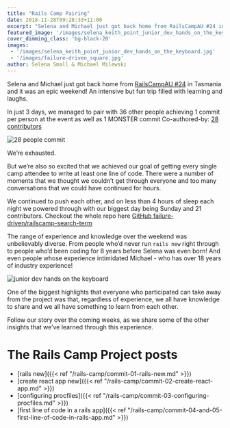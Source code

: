 ```yaml
---
title: "Rails Camp Pairing"
date: 2018-11-28T09:28:33+11:00
excerpt: "Selena and Michael just got back home from RailsCampAU #24 in Tasmania and it was an epic weekend!  An intensive but fun trip filled with learning and laughs."
featured_image: '/images/selena_keith_point_junior_dev_hands_on_the_keyboard.jpg'
cover_dimming_class: 'bg-black-20'
images:
 - '/images/selena_keith_point_junior_dev_hands_on_the_keyboard.jpg'
 - '/images/failure-driven_square.jpg'
author: Selena Small & Michael Milewski 
---
```


Selena and Michael just got back home from [RailsCampAU #24](https://railscamp24.wordpress.com/) in Tasmania and it was an epic weekend!  An intensive but fun trip filled with learning and laughs.

In just 3 days, we managed to pair with 36 other people achieving 1 commit per person at the event as well as 1 MONSTER commit Co-authored-by: [28 contributors](https://github.com/failure-driven/railscamp-search-term/commit/479aa0dfbe640d6cd59aad95c689c7936db27fe8)

![28 people commit](/images/28_people_commit.gif)

We’re exhausted.

But we’re also so excited that we achieved our goal of getting every single camp attendee to write at least one line of code. There were a number of moments that we thought we couldn’t get through everyone and too many conversations that we could have continued for hours.

We continued to push each other, and on less than 4 hours of sleep each night we powered through with our biggest day being Sunday and 21 contributors. Checkout the whole repo here [GitHub failure-driven/railscamp-search-term](https://github.com/failure-driven/railscamp-search-term)

The range of experience and knowledge over the weekend was unbelievably diverse. From people who’d never run `rails new` right through to people who’d been coding for 8 years before Selena was even born! And even people whose experience intimidated Michael - who has over 18 years of industry experience!

![junior dev hands on the keyboard](/images/selena_keith_point_junior_dev_hands_on_the_keyboard.jpg)

One of the biggest highlights that everyone who participated can take away from the project was that, regardless of experience, we all have knowledge to share and we all have something to learn from each other.

Follow our story over the coming weeks, as we share some of the other insights that we’ve learned through this experience.

# The Rails Camp Project posts

* [rails new]({{< ref "/rails-camp/commit-01-rails-new.md" >}})
* [create react app new]({{< ref "/rails-camp/commit-02-create-react-app.md" >}})
* [configuring procfiles]({{< ref "/rails-camp/commit-03-configuring-procfiles.md" >}})
* [first line of code in a rails app]({{< ref "/rails-camp/commit-04-and-05-first-line-of-code-in-rails-app.md" >}})

